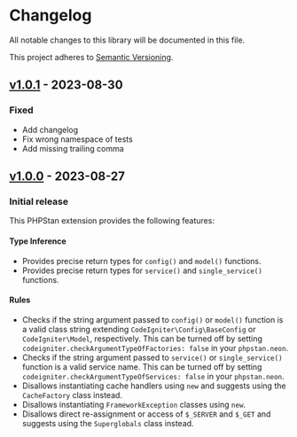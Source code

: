 # Changelog

All notable changes to this library will be documented in this file.

This project adheres to [Semantic Versioning](https://semver.org/spec/v2.0.0.html).

## [v1.0.1](https://github.com/CodeIgniter/phpstan-codeigniter/compare/v1.0.0...v1.0.1) - 2023-08-30

### Fixed

* Add changelog
* Fix wrong namespace of tests
* Add missing trailing comma

## [v1.0.0](https://github.com/CodeIgniter/phpstan-codeigniter/releases/tag/v1.0.0) - 2023-08-27

### Initial release

This PHPStan extension provides the following features:

#### Type Inference

* Provides precise return types for `config()` and `model()` functions.
* Provides precise return types for `service()` and `single_service()` functions.

#### Rules

* Checks if the string argument passed to `config()` or `model()` function is a valid class string extending `CodeIgniter\Config\BaseConfig` or `CodeIgniter\Model`, respectively. This can be turned off by setting `codeigniter.checkArgumentTypeOfFactories: false` in your `phpstan.neon`.
* Checks if the string argument passed to `service()` or `single_service()` function is a valid service name. This can be turned off by setting `codeigniter.checkArgumentTypeOfServices: false` in your `phpstan.neon`.
* Disallows instantiating cache handlers using `new` and suggests using the `CacheFactory` class instead.
* Disallows instantiating `FrameworkException` classes using `new`.
* Disallows direct re-assignment or access of `$_SERVER` and `$_GET` and suggests using the `Superglobals` class instead.
